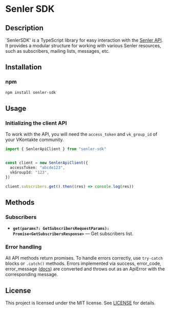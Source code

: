 # Senler SDK
## Description
`SenlerSDK' is a TypeScript library for easy interaction with the [Senler API](https://help.senler.ru/senler/dev/api ). It provides a modular structure for working with various Senler resources, such as subscribers, mailing lists, messages, etc.

## Installation

### npm

```bash
npm install senler-sdk
```

## Usage

### Initializing the client API

To work with the API, you will need the `access_token` and `vk_group_id` of your VKontakte community.

```typescript
import { SenlerApiClient } from "senler-sdk"


const client = new SenlerApiClient({
  accessToken: "abcde123",
  vkGroupId: "123",
})

client.subscribers.get().then((res) => console.log(res))

```

## Methods

### Subscribers
- **`get(params?: GetSubscribersRequestParams): Promise<GetSubscribersResponse>`** — Get subscribers list.

### Error handling

All API methods return promises. To handle errors correctly, use `try-catch` blocks or `.catch()` methods.
Errors implemented via success, error_code, error_message ([docs](https://help.senler.ru/senler/dev/api/vozvrashaemye-oshibki)) are converted and throws out as an ApiError with the corresponding message.

## License

This project is licensed under the MIT license. See [LICENSE](./LICENSE) for details.